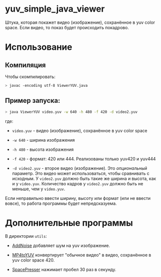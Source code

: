 # yuv_simple_java_viewer

Штука, которая покажет видео (изображение), сохранённое в yuv color space. Если видео, то показ будет происходить покадрово.

# Использование

## Компиляция

Чтобы скомпилировать:

``` bash
> javac -encoding utf-8 ViewerYUV.java
```

## Пример запуска:

``` bash
> java ViewerYUV video.yuv -w 640 -h 480 -f 420 -d video2.yuv
```

где:

- `video.yuv` - видео (изображение), сохранённое в yuv color space

- `-w 640` - ширина изображения

- `-h 480` - высота изображения

- `-f 420` - формат: 420 или 444. Реализованы только yuv420 и yuv444

- `-d video2.yuv` - второе видео (изображение). Это *опциональный* параметр. Это видео может использоваться, чтобы сравнивать с исходным. У `video2.yuv` должно быть такие же ширина и высота, как и у `video.yuv`. Количество кадров у `video2.yuv` должно быть не меньше, чем у `video.yuv`.

Если неправильно ввести ширину, высоту или формат (или не ввести вовсе), то работа программы будет непредсказуема.

# Дополнительные программы

В директории `utils`:

- [AddNoise](https://github.com/The220th/yuv_simple_java_viewer) добавляет шум на yuv изображение.

- [MP4toYUV](https://github.com/The220th/yuv_simple_java_viewer) конвертирует "обычное видео" в видео, сохранённое в yuv color space 420.

- [SpacePresser](https://github.com/The220th/yuv_simple_java_viewer) нажимает пробел 30 раз в секунду.
